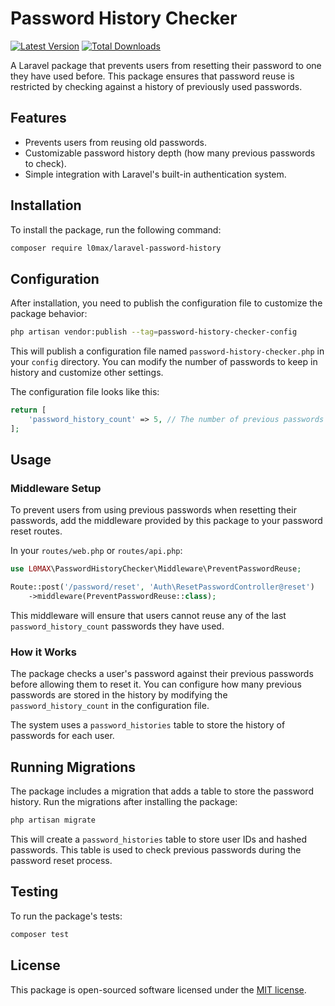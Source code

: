 # Password History Checker

[![Latest Version](https://img.shields.io/github/v/release/L0MAX/laravel-password-history-checker.svg?style=flat-square)](https://github.com/L0MAX/laravel-password-history-checker/releases)
[![Total Downloads](https://img.shields.io/packagist/dt/l0max/password-history-checker.svg?style=flat-square)](https://packagist.org/packages/l0max/password-history-checker)

A Laravel package that prevents users from resetting their password to one they have used before. This package ensures that password reuse is restricted by checking against a history of previously used passwords.

## Features
- Prevents users from reusing old passwords.
- Customizable password history depth (how many previous passwords to check).
- Simple integration with Laravel's built-in authentication system.

## Installation

To install the package, run the following command:

```bash
composer require l0max/laravel-password-history
```

## Configuration

After installation, you need to publish the configuration file to customize the package behavior:

```bash
php artisan vendor:publish --tag=password-history-checker-config
```

This will publish a configuration file named `password-history-checker.php` in your `config` directory. You can modify the number of passwords to keep in history and customize other settings.

The configuration file looks like this:

```php
return [
    'password_history_count' => 5, // The number of previous passwords to check
];
```

## Usage

### Middleware Setup
To prevent users from using previous passwords when resetting their passwords, add the middleware provided by this package to your password reset routes.

In your `routes/web.php` or `routes/api.php`:

```php
use L0MAX\PasswordHistoryChecker\Middleware\PreventPasswordReuse;

Route::post('/password/reset', 'Auth\ResetPasswordController@reset')
    ->middleware(PreventPasswordReuse::class);
```

This middleware will ensure that users cannot reuse any of the last `password_history_count` passwords they have used.

### How it Works
The package checks a user's password against their previous passwords before allowing them to reset it. You can configure how many previous passwords are stored in the history by modifying the `password_history_count` in the configuration file.

The system uses a `password_histories` table to store the history of passwords for each user.

## Running Migrations

The package includes a migration that adds a table to store the password history. Run the migrations after installing the package:

```bash
php artisan migrate
```

This will create a `password_histories` table to store user IDs and hashed passwords. This table is used to check previous passwords during the password reset process.

## Testing

To run the package's tests:

```bash
composer test
```

## License

This package is open-sourced software licensed under the [MIT license](LICENSE).
```